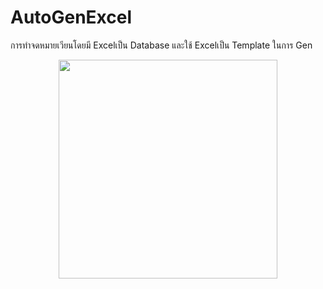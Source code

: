 # AutoGenExcel
การทำจดหมายเวียนโดยมี Excelเป็น Database และใช้ Excelเป็น Template ในการ Gen
<p align="center">
  <img src="D:\test.jpg" width="350"/>
 </p>
